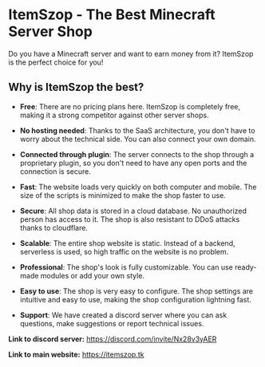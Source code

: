 # ItemSzop - The Best Minecraft Server Shop

Do you have a Minecraft server and want to earn money from it? ItemSzop is the perfect choice for you!

## Why is ItemSzop the best?

- **Free**: There are no pricing plans here. ItemSzop is completely free, making it a strong competitor against other server shops.

- **No hosting needed**: Thanks to the SaaS architecture, you don't have to worry about the technical side. You can also connect your own domain.

- **Connected through plugin**: The server connects to the shop through a proprietary plugin, so you don't need to have any open ports and the connection is secure.

- **Fast**: The website loads very quickly on both computer and mobile. The size of the scripts is minimized to make the shop faster to use.

- **Secure**: All shop data is stored in a cloud database. No unauthorized person has access to it. The shop is also resistant to DDoS attacks thanks to cloudflare.

- **Scalable**: The entire shop website is static. Instead of a backend, serverless is used, so high traffic on the website is no problem.

- **Professional**: The shop's look is fully customizable. You can use ready-made modules or add your own style.

- **Easy to use**: The shop is very easy to configure. The shop settings are intuitive and easy to use, making the shop configuration lightning fast.

- **Support**: We have created a discord server where you can ask questions, make suggestions or report technical issues.

**Link to discord server:** https://discord.com/invite/Nx28v3yAER

**Link to main website:** https://itemszop.tk
